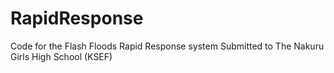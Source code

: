 # RapidResponse
Code for the Flash Floods Rapid Response system Submitted to The Nakuru Girls High School (KSEF)
